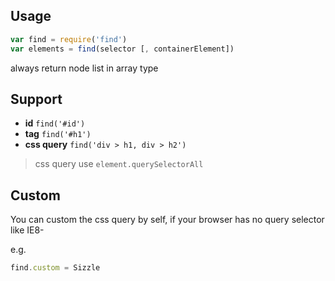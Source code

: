 Usage
---

```js
var find = require('find')
var elements = find(selector [, containerElement])
```

always return node list in array type


Support
---

- **id** `find('#id')`
- **tag** `find('#h1')`
- **css query** `find('div > h1, div > h2')`

> css query use `element.querySelectorAll`


Custom
---

You can custom the css query by self, if your browser has no query selector like IE8-

e.g.

```js
find.custom = Sizzle
```
